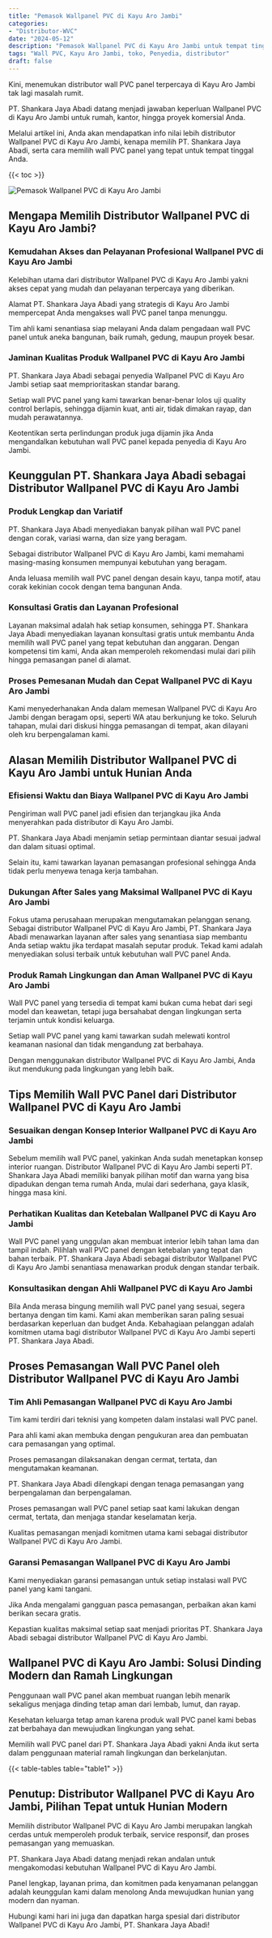 ```yaml
---
title: "Pemasok Wallpanel PVC di Kayu Aro Jambi"
categories: 
- "Distributor-WVC"
date: "2024-05-12"
description: "Pemasok Wallpanel PVC di Kayu Aro Jambi untuk tempat tinggal, perkantoran, dan ritel. Panel terbaik, variasi motif, pilihan warna elegan, beserta servis pemasangan ditangani oleh tenaga ahli ahli dan kepastian resmi!|Layanan distribusi Wallpanel PVC di Kayu Aro Jambi untuk kebutuhan hunian, kantor, maupun toko, dengan panel berkualitas dan pemasangan oleh tenaga ahli ahli serta garansi resmi.|Solusi Wallpanel PVC di Kayu Aro Jambi yang andal untuk rumah, office, dan toko, bersama material unggulan dan instalasi dikerjakan oleh teknisi ahli dan jaminan resmi.|Penjualan Wallpanel PVC di Kayu Aro Jambi bagi hunian, office, dan toko, beserta produk terbaik dan pemasangan dikerjakan oleh tenaga ahli ahli, disertai dengan jaminan resmi.}"
tags: "Wall PVC, Kayu Aro Jambi, toko, Penyedia, distributor"
draft: false
---
```


Kini, menemukan distributor wall PVC panel terpercaya di Kayu Aro Jambi tak lagi masalah rumit.

PT. Shankara Jaya Abadi datang menjadi jawaban keperluan Wallpanel PVC di Kayu Aro Jambi untuk rumah, kantor, hingga proyek komersial Anda.

Melalui artikel ini, Anda akan mendapatkan info nilai lebih distributor Wallpanel PVC di Kayu Aro Jambi, kenapa memilih PT. Shankara Jaya Abadi, serta cara memilih wall PVC panel yang tepat untuk tempat tinggal Anda.

{{< toc >}}

![Pemasok Wallpanel PVC di Kayu Aro Jambi](/images/Distributor-WVC/Pemasok-Wallpanel-PVC-di-Kayu-Aro-Jambi.png)


## Mengapa Memilih Distributor Wallpanel PVC di Kayu Aro Jambi?

### Kemudahan Akses dan Pelayanan Profesional Wallpanel PVC di Kayu Aro Jambi

Kelebihan utama dari distributor Wallpanel PVC di Kayu Aro Jambi yakni akses cepat yang mudah dan pelayanan terpercaya yang diberikan.

Alamat PT. Shankara Jaya Abadi yang strategis di Kayu Aro Jambi mempercepat Anda mengakses wall PVC panel tanpa menunggu.

Tim ahli kami senantiasa siap melayani Anda dalam pengadaan wall PVC panel untuk aneka bangunan, baik rumah, gedung, maupun proyek besar.

### Jaminan Kualitas Produk Wallpanel PVC di Kayu Aro Jambi

PT. Shankara Jaya Abadi sebagai penyedia Wallpanel PVC di Kayu Aro Jambi setiap saat memprioritaskan standar barang.

Setiap wall PVC panel yang kami tawarkan benar-benar lolos uji quality control berlapis, sehingga dijamin kuat, anti air, tidak dimakan rayap, dan mudah perawatannya.

Keotentikan serta perlindungan produk juga dijamin jika Anda mengandalkan kebutuhan wall PVC panel kepada penyedia di Kayu Aro Jambi.

## Keunggulan PT. Shankara Jaya Abadi sebagai Distributor Wallpanel PVC di Kayu Aro Jambi

### Produk Lengkap dan Variatif

PT. Shankara Jaya Abadi menyediakan banyak pilihan wall PVC panel dengan corak, variasi warna, dan size yang beragam.

Sebagai distributor Wallpanel PVC di Kayu Aro Jambi, kami memahami masing-masing konsumen mempunyai kebutuhan yang beragam.

Anda leluasa memilih wall PVC panel dengan desain kayu, tanpa motif, atau corak kekinian cocok dengan tema bangunan Anda.

### Konsultasi Gratis dan Layanan Profesional

Layanan maksimal adalah hak setiap konsumen, sehingga PT. Shankara Jaya Abadi menyediakan layanan konsultasi gratis untuk membantu Anda memilih wall PVC panel yang tepat kebutuhan dan anggaran. Dengan kompetensi tim kami, Anda akan memperoleh rekomendasi mulai dari pilih hingga pemasangan panel di alamat.

### Proses Pemesanan Mudah dan Cepat Wallpanel PVC di Kayu Aro Jambi

Kami menyederhanakan Anda dalam memesan Wallpanel PVC di Kayu Aro Jambi dengan beragam opsi, seperti WA atau berkunjung ke toko. Seluruh tahapan, mulai dari diskusi hingga pemasangan di tempat, akan dilayani oleh kru berpengalaman kami.

## Alasan Memilih Distributor Wallpanel PVC di Kayu Aro Jambi untuk Hunian Anda

### Efisiensi Waktu dan Biaya Wallpanel PVC di Kayu Aro Jambi

Pengiriman wall PVC panel jadi efisien dan terjangkau jika Anda menyerahkan pada distributor di Kayu Aro Jambi.

PT. Shankara Jaya Abadi menjamin setiap permintaan diantar sesuai jadwal dan dalam situasi optimal.

Selain itu, kami tawarkan layanan pemasangan profesional sehingga Anda tidak perlu menyewa tenaga kerja tambahan.

### Dukungan After Sales yang Maksimal Wallpanel PVC di Kayu Aro Jambi

Fokus utama perusahaan merupakan mengutamakan pelanggan senang. Sebagai distributor Wallpanel PVC di Kayu Aro Jambi, PT. Shankara Jaya Abadi menawarkan layanan after sales yang senantiasa siap membantu Anda setiap waktu jika terdapat masalah seputar produk. Tekad kami adalah menyediakan solusi terbaik untuk kebutuhan wall PVC panel Anda.

### Produk Ramah Lingkungan dan Aman Wallpanel PVC di Kayu Aro Jambi

Wall PVC panel yang tersedia di tempat kami bukan cuma hebat dari segi model dan keawetan, tetapi juga bersahabat dengan lingkungan serta terjamin untuk kondisi keluarga.

Setiap wall PVC panel yang kami tawarkan sudah melewati kontrol keamanan nasional dan tidak mengandung zat berbahaya.

Dengan menggunakan distributor Wallpanel PVC di Kayu Aro Jambi, Anda ikut mendukung pada lingkungan yang lebih baik.

## Tips Memilih Wall PVC Panel dari Distributor Wallpanel PVC di Kayu Aro Jambi

### Sesuaikan dengan Konsep Interior Wallpanel PVC di Kayu Aro Jambi

Sebelum memilih wall PVC panel, yakinkan Anda sudah menetapkan konsep interior ruangan. Distributor Wallpanel PVC di Kayu Aro Jambi seperti PT. Shankara Jaya Abadi memiliki banyak pilihan motif dan warna yang bisa dipadukan dengan tema rumah Anda, mulai dari sederhana, gaya klasik, hingga masa kini.

### Perhatikan Kualitas dan Ketebalan Wallpanel PVC di Kayu Aro Jambi

Wall PVC panel yang unggulan akan membuat interior lebih tahan lama dan tampil indah. Pilihlah wall PVC panel dengan ketebalan yang tepat dan bahan terbaik. PT. Shankara Jaya Abadi sebagai distributor Wallpanel PVC di Kayu Aro Jambi senantiasa menawarkan produk dengan standar terbaik.

### Konsultasikan dengan Ahli Wallpanel PVC di Kayu Aro Jambi

Bila Anda merasa bingung memilih wall PVC panel yang sesuai, segera bertanya dengan tim kami. Kami akan memberikan saran paling sesuai berdasarkan keperluan dan budget Anda. Kebahagiaan pelanggan adalah komitmen utama bagi distributor Wallpanel PVC di Kayu Aro Jambi seperti PT. Shankara Jaya Abadi.

## Proses Pemasangan Wall PVC Panel oleh Distributor Wallpanel PVC di Kayu Aro Jambi

### Tim Ahli Pemasangan Wallpanel PVC di Kayu Aro Jambi

Tim kami terdiri dari teknisi yang kompeten dalam instalasi wall PVC panel.

Para ahli kami akan membuka dengan pengukuran area dan pembuatan cara pemasangan yang optimal.

Proses pemasangan dilaksanakan dengan cermat, tertata, dan mengutamakan keamanan.

PT. Shankara Jaya Abadi dilengkapi dengan tenaga pemasangan yang berpengalaman dan berpengalaman.

Proses pemasangan wall PVC panel setiap saat kami lakukan dengan cermat, tertata, dan menjaga standar keselamatan kerja.

Kualitas pemasangan menjadi komitmen utama kami sebagai distributor Wallpanel PVC di Kayu Aro Jambi.

### Garansi Pemasangan Wallpanel PVC di Kayu Aro Jambi

Kami menyediakan garansi pemasangan untuk setiap instalasi wall PVC panel yang kami tangani.

Jika Anda mengalami gangguan pasca pemasangan, perbaikan akan kami berikan secara gratis.

Kepastian kualitas maksimal setiap saat menjadi prioritas PT. Shankara Jaya Abadi sebagai distributor Wallpanel PVC di Kayu Aro Jambi.

## Wallpanel PVC di Kayu Aro Jambi: Solusi Dinding Modern dan Ramah Lingkungan

Penggunaan wall PVC panel akan membuat ruangan lebih menarik sekaligus menjaga dinding tetap aman dari lembab, lumut, dan rayap.

Kesehatan keluarga tetap aman karena produk wall PVC panel kami bebas zat berbahaya dan mewujudkan lingkungan yang sehat.

Memilih wall PVC panel dari PT. Shankara Jaya Abadi yakni Anda ikut serta dalam penggunaan material ramah lingkungan dan berkelanjutan.

{{< table-tables table="table1" >}}

## Penutup: Distributor Wallpanel PVC di Kayu Aro Jambi, Pilihan Tepat untuk Hunian Modern

Memilih distributor Wallpanel PVC di Kayu Aro Jambi merupakan langkah cerdas untuk memperoleh produk terbaik, service responsif, dan proses pemasangan yang memuaskan.

PT. Shankara Jaya Abadi datang menjadi rekan andalan untuk mengakomodasi kebutuhan Wallpanel PVC di Kayu Aro Jambi.

Panel lengkap, layanan prima, dan komitmen pada kenyamanan pelanggan adalah keunggulan kami dalam menolong Anda mewujudkan hunian yang modern dan nyaman.

Hubungi kami hari ini juga dan dapatkan harga spesial dari distributor Wallpanel PVC di Kayu Aro Jambi, PT. Shankara Jaya Abadi!